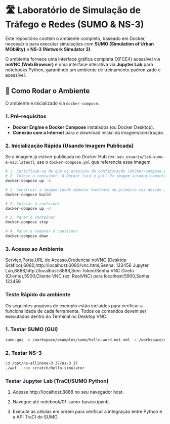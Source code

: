 # 🛣️ Laboratório de Simulação de Tráfego e Redes (SUMO & NS-3)

Este repositório contém o ambiente completo, baseado em Docker, necessário para executar simulações com **SUMO (Simulation of Urban MObility)** e **NS-3 (Network Simulator 3)**.

O ambiente fornece uma interface gráfica completa (XFCE4) acessível via **noVNC (Web Browser)** e uma interface interativa via **Jupyter Lab** para notebooks Python, garantindo um ambiente de treinamento padronizado e acessível.

## 🚀 Como Rodar o Ambiente

O ambiente é inicializado via `docker-compose`.

### 1. Pré-requisitos

* **Docker Engine e Docker Compose** instalados (ou Docker Desktop).
* **Conexão com a Internet** para o download inicial da imagem/construção.

### 2. Inicialização Rápida (Usando Imagem Publicada)

Se a imagem já estiver publicada no Docker Hub (ex: `seu_usuario/lab-sumo-e-ns3:latest`), use o `docker-compose.yml` que referencia essa imagem.

```bash
# 1. Certifique-se de que os arquivos de configuração (docker-compose.yml, etc.) estão na pasta.
# 2. Inicie o container. O Docker fará o pull da imagem automaticamente.
docker-compose up -d

# 1. Construir a imagem (pode demorar bastante na primeira vez devido ao NS-3 e SUMO)
docker-compose build

# 2. Iniciar o container
docker-compose up -d

# 3. Parar o conteiner
docker-compose stop

# 4. Parar e remover o conteiner
docker-compose down

```
### 3. Acesso ao Ambiente

Serviço,Porta,URL de Acesso,Credencial
noVNC (Desktop Gráfico),6080,http://localhost:6080/vnc.html,Senha: 123456
Jupyter Lab,8888,http://localhost:8888,Sem Token/Senha
VNC Direto (Cliente),5900,Cliente VNC (ex: RealVNC) para localhost:5900,Senha: 123456

### Teste Rápido do ambiente

Os seguintes arquivos de exemplo estão incluídos para verificar a funcionalidade de cada ferramenta. Todos os comandos devem ser executados dentro do Terminal no Desktop VNC.

### 1. Testar SUMO (GUI)
```bash
sumo-gui -n /workspace/examples/sumo/hello-word.net.xml -r /workspace/examples/sumo/hello-word.rou.xml
```

### 2. Testar NS-3
```bash
cd /opt/ns-allinone-3.37/ns-3.37
./waf --run scratch/hello-simulator
```    

### Testar Jupyter Lab (TraCI/SUMO Python)

1. Acesse http://localhost:8888 no seu navegador host.

2. Navegue até notebook/01-sumo-basico.ipynb.

3. Execute as células em ordem para verificar a integração entre Python e a API TraCI do SUMO.